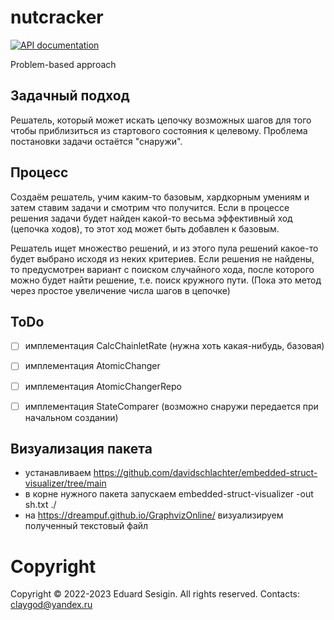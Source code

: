 # nutcracker

[![API documentation](https://godoc.org/github.com/claygod/nutcracker?status.svg)](https://godoc.org/github.com/claygod/nutcracker)

Problem-based approach

## Задачный подход

Решатель, который может искать цепочку возможных шагов для того чтобы приблизиться из стартового состояния к целевому.
Проблема постановки задачи остаётся "снаружи".

## Процесс

Создаём решатель, учим каким-то базовым, хардкорным умениям и затем ставим задачи и смотрим что получится. 
Если в процессе решения задачи будет найден какой-то весьма эффективный ход (цепочка ходов), то этот ход может быть добавлен к базовым.

Решатель ищет множество решений, и из этого пула решений какое-то будет выбрано исходя из неких критериев.
Если решения не найдены, то предусмотрен вариант с поиском случайного хода, после которого можно будет найти решение, т.е. поиск кружного пути.
(Пока это метод через простое увеличение числа шагов в цепочке)

## ToDo

- [ ] имплементация CalcChainletRate (нужна хоть какая-нибудь, базовая)
- [ ] имплементация AtomicChanger
- [ ] имплементация AtomicChangerRepo
- [ ] имплементация StateComparer (возможно снаружи передается при начальном создании)


## Визуализация пакета

- устанавливаем https://github.com/davidschlachter/embedded-struct-visualizer/tree/main
- в корне нужного пакета запускаем embedded-struct-visualizer -out sh.txt ./
- на https://dreampuf.github.io/GraphvizOnline/ визуализируем полученный текстовый файл

# Copyright

Copyright © 2022-2023 Eduard Sesigin. All rights reserved. Contacts: claygod@yandex.ru
